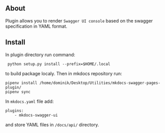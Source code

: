 ## About
Plugin allows you to render `Swagger UI console` based on the swagger specification in YAML format. 

## Install
In plugin directory run command: 
```
 python setup.py install --prefix=$HOME/.local
``` 
to build package localy. Then in mkdocs repository run: 
```
pipenv install /home/dominik/Desktop/Utilities/mkdocs-swagger-pages-plugin/
pipenv sync
```
 
In `mkdocs.yaml` file add: 

```
plugins:
    - mkdocs-swagger-ui
```

and store YAML files in `/docs/api/` directory. 

